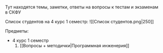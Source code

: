 Тут находятся темы, заметки, ответы на вопросы к тестам и экзаменам в СКФУ

Список студентов на 4 курс 1 семестр:
![[Список студентов.png|250]]

Предметы:
- 4 курс 1 семестр
	1. [[Вопросы + методички|Программная инженерия]]